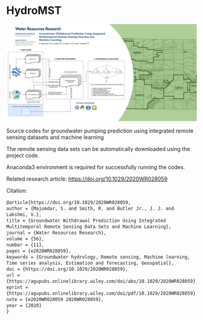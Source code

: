 # HydroMST

![preview](Preview/HydroMST_Preview.PNG)

Source codes for groundwater pumping prediction using integrated remote sensing datasets and machine learning

The remote sensing data sets can be automatically downloaded using the project code.

Anaconda3 environment is required for successfully running the codes.

Related research article:  https://doi.org/10.1029/2020WR028059

Citation:
```
@article{https://doi.org/10.1029/2020WR028059,
author = {Majumdar, S. and Smith, R. and Butler Jr., J. J. and Lakshmi, V.},
title = {Groundwater Withdrawal Prediction Using Integrated Multitemporal Remote Sensing Data Sets and Machine Learning},
journal = {Water Resources Research},
volume = {56},
number = {11},
pages = {e2020WR028059},
keywords = {Groundwater hydrology, Remote sensing, Machine learning, Time series analysis, Estimation and forecasting, Geospatial},
doi = {https://doi.org/10.1029/2020WR028059},
url = {https://agupubs.onlinelibrary.wiley.com/doi/abs/10.1029/2020WR028059},
eprint = {https://agupubs.onlinelibrary.wiley.com/doi/pdf/10.1029/2020WR028059},
note = {e2020WR028059 2020WR028059},
year = {2020}
}
```